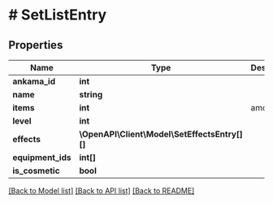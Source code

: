 # # SetListEntry

## Properties

Name | Type | Description | Notes
------------ | ------------- | ------------- | -------------
**ankama_id** | **int** |  | [optional]
**name** | **string** |  | [optional]
**items** | **int** | amount | [optional]
**level** | **int** |  | [optional]
**effects** | **\OpenAPI\Client\Model\SetEffectsEntry[][]** |  | [optional]
**equipment_ids** | **int[]** |  | [optional]
**is_cosmetic** | **bool** |  | [optional]

[[Back to Model list]](../../README.md#models) [[Back to API list]](../../README.md#endpoints) [[Back to README]](../../README.md)
